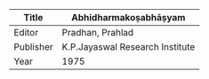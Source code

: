 |Title | Abhidharmakoṣabhāṣyam 
| --- | --- 
|Editor | Pradhan, Prahlad
|Publisher | K.P.Jayaswal Research Institute
|Year | 1975